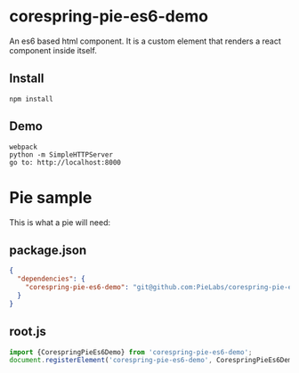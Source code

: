 # corespring-pie-es6-demo

An es6 based html component. It is a custom element that renders a react component inside itself.

## Install

```shell
npm install
```

## Demo 

```shell
webpack
python -m SimpleHTTPServer
go to: http://localhost:8000
```

# Pie sample

This is what a pie will need: 

## package.json
```json
{
  "dependencies": {
    "corespring-pie-es6-demo": "git@github.com:PieLabs/corespring-pie-es6-demo.git"
  }
}
```

## root.js
```javascript
import {CorespringPieEs6Demo} from 'corespring-pie-es6-demo';
document.registerElement('corespring-pie-es6-demo', CorespringPieEs6Demo);
```



